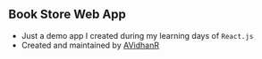 ## Book Store Web App
- Just a demo app I created during my learning days of `React.js`
- Created and maintained by [AVidhanR](https://linkedin.com/in/AVidhanR)

